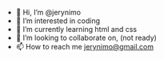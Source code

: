 - 👋 Hi, I’m @jerynimo
- 👀 I’m interested in coding 
- 🌱 I’m currently learning html and css
- 💞️ I’m looking to collaborate on, (not ready)
- 📫 How to reach me jerynimo@gmail.com

<!---
jerynimo/jerynimo is a ✨ special ✨ repository because its `README.md` (this file) appears on your GitHub profile.
You can click the Preview link to take a look at your changes.
--->
